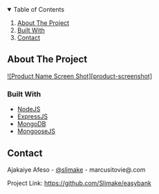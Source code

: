 <!-- TABLE OF CONTENTS -->
<details open="open">
  <summary>Table of Contents</summary>
  <ol>
    <li><a href="#about-the-project">About The Project</a></li>
    <li><a href="#built-with">Built With</a></li>
    <li><a href="#contact">Contact</a></li>
  </ol>
</details>



<!-- ABOUT THE PROJECT -->
## About The Project

[![Product Name Screen Shot][product-screenshot]](https://easybank2021.herokuapp.com/)




### Built With

* [NodeJS](https://nodejs.org/en/)
* [ExpressJS](https://expressjs.com/)
* [MongoDB](https://www.mongodb.com/)
* [MongooseJS](https://mongoosejs.com/)


<!-- CONTACT -->
## Contact

Ajakaiye Afeso - [@slimake](https://twitter.com/slimake) - marcusitovie@.com

Project Link: https://github.com/Slimake/easybank
